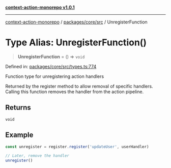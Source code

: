 [**context-action-monorepo v1.0.1**](../../../../README.md)

***

[context-action-monorepo](../../../../README.md) / [packages/core/src](../README.md) / UnregisterFunction

# Type Alias: UnregisterFunction()

> **UnregisterFunction** = () => `void`

Defined in: [packages/core/src/types.ts:774](https://github.com/mineclover/context-action/blob/cd08d4e3b87a65a1296f2b120f18fcabd78f2914/packages/core/src/types.ts#L774)

Function type for unregistering action handlers

Returned by the register method to allow removal of specific handlers.
Calling this function removes the handler from the action pipeline.

## Returns

`void`

## Example

```typescript
const unregister = register.register('updateUser', userHandler)

// Later, remove the handler
unregister()
```
